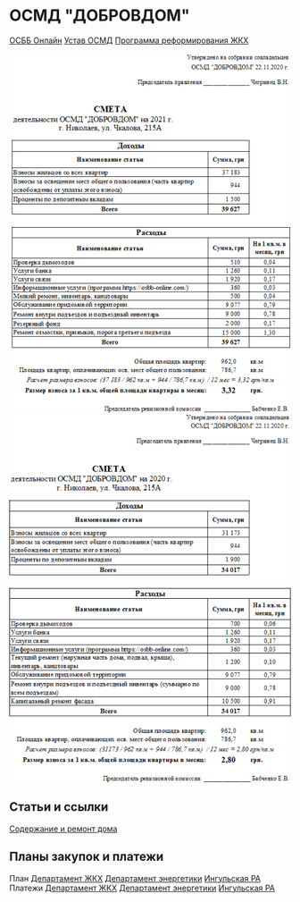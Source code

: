# ОСМД "ДОБРОВДОМ"

[ОСББ Онлайн](https://osbb-online.com/House/Index/61132)
[Устав ОСМД](statut.html)
[Программа реформирования ЖКХ](https://mkrada.gov.ua/documents/33285.html)


![Смета 2021](img/estimate2021.PNG)
![Смета 2020](img/estimate2020.PNG)

## Статьи и ссылки
[Содержание и ремонт дома](https://proosbb.info/node/475)

## Планы закупок и платежи
План 
[Департамент ЖКХ](https://prozorro.gov.ua/plan/search?edrpou=03365707)
[Департамент энергетики](https://prozorro.gov.ua/plan/search?edrpou=41210490)
[Ингульская РА](https://prozorro.gov.ua/plan/search?edrpou=05410582)
Платежи
[Департамент ЖКХ](https://z.texty.org.ua/buyer/2322)
[Департамент энергетики](https://z.texty.org.ua/buyer/316968)
[Ингульская РА](https://z.texty.org.ua/buyer/3845)
